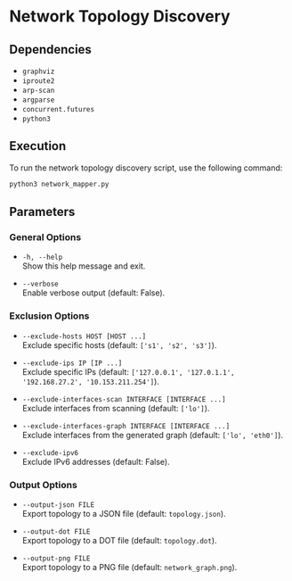 # Network Topology Discovery

## Dependencies

- `graphviz`
- `iproute2`
- `arp-scan`
- `argparse`
- `concurrent.futures`
- `python3`

## Execution

To run the network topology discovery script, use the following command:

```sh
python3 network_mapper.py
```

## Parameters

### General Options

- `-h, --help`  
    Show this help message and exit.

- `--verbose`  
    Enable verbose output (default: False).

### Exclusion Options

- `--exclude-hosts HOST [HOST ...]`  
    Exclude specific hosts (default: `['s1', 's2', 's3']`).

- `--exclude-ips IP [IP ...]`  
    Exclude specific IPs (default: `['127.0.0.1', '127.0.1.1', '192.168.27.2', '10.153.211.254']`).

- `--exclude-interfaces-scan INTERFACE [INTERFACE ...]`  
    Exclude interfaces from scanning (default: `['lo']`).

- `--exclude-interfaces-graph INTERFACE [INTERFACE ...]`  
    Exclude interfaces from the generated graph (default: `['lo', 'eth0']`).

- `--exclude-ipv6`  
    Exclude IPv6 addresses (default: False).

### Output Options

- `--output-json FILE`  
    Export topology to a JSON file (default: `topology.json`).

- `--output-dot FILE`  
    Export topology to a DOT file (default: `topology.dot`).

- `--output-png FILE`  
    Export topology to a PNG file (default: `network_graph.png`).